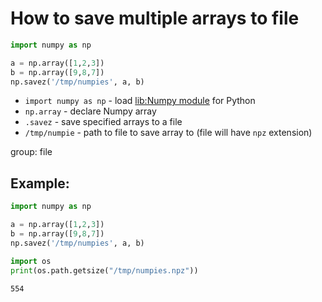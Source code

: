# How to save multiple arrays to file

```python
import numpy as np

a = np.array([1,2,3])
b = np.array([9,8,7])
np.savez('/tmp/numpies', a, b)
```

- `import numpy as np` - load [lib:Numpy module](/python-numpy/how-to-install-python-numpy-lib) for Python
- `np.array` - declare Numpy array
- `.savez` - save specified arrays to a file
- `/tmp/numpie` - path to file to save array to (file will have `npz` extension)

group: file

## Example: 
```python
import numpy as np

a = np.array([1,2,3])
b = np.array([9,8,7])
np.savez('/tmp/numpies', a, b)

import os
print(os.path.getsize("/tmp/numpies.npz"))
```
```
554

```


